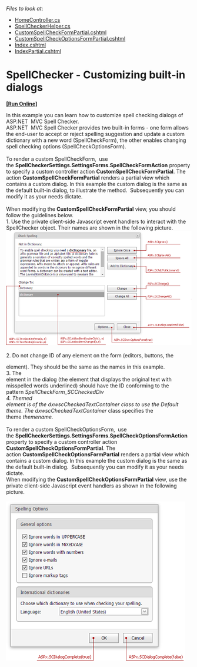 <!-- default file list -->
*Files to look at*:

* [HomeController.cs](./CS/SpellCheckerCustomDialogs/Controllers/HomeController.cs)
* [SpellCheckerHelper.cs](./CS/SpellCheckerCustomDialogs/Helpers/SpellCheckerHelper.cs)
* [CustomSpellCheckFormPartial.cshtml](./CS/SpellCheckerCustomDialogs/Views/Home/CustomSpellCheckFormPartial.cshtml)
* [CustomSpellCheckOptionsFormPartial.cshtml](./CS/SpellCheckerCustomDialogs/Views/Home/CustomSpellCheckOptionsFormPartial.cshtml)
* [Index.cshtml](./CS/SpellCheckerCustomDialogs/Views/Home/Index.cshtml)
* [IndexPartial.cshtml](./CS/SpellCheckerCustomDialogs/Views/Home/IndexPartial.cshtml)
<!-- default file list end -->
# SpellChecker - Customizing built-in dialogs
<!-- run online -->
**[[Run Online]](https://codecentral.devexpress.com/t316492/)**
<!-- run online end -->


In this example you can learn how to customize spell checking dialogs of ASP.NET  MVC Spell Checker.<br>ASP.NET  MVC Spell Checker provides two built-in forms - one form allows the end-user to accept or reject spelling suggestion and update a custom dictionary with a new word (SpellCheckForm), the other enables changing spell checking options (SpellCheckOptionsForm). <br><br>To render a custom SpellCheckForm,  use the <strong>SpellCheckerSettings.SettingsForms.SpellCheckFormAction</strong> property to specify a custom controller action <strong>CustomSpellCheckFormPartial</strong>. The action <strong>CustomSpellCheckFormPartial</strong> renders a partial view which contains a custom dialog. In this example the custom dialog is the same as the default built-in dialog, to illustrate the method.  Subsequently you can modify it as your needs dictate.<br><br>When modifying the <strong>CustomSpellCheckFormPartial</strong> view, you should follow the guidelines below.<br>1. Use the private client-side Javascript event handlers to interact with the SpellChecker object. Their names are shown in the following picture.<br><img src="https://raw.githubusercontent.com/DevExpress-Examples/spellchecker-customizing-built-in-dialogs-t316492/15.1.9+/media/52d44da6-a266-11e5-80bf-00155d62480c.png"><br><br>2. Do not change ID of any element on the form (editors, buttons, the <div> element). They should be the same as the names in this example.<br>3. The <div> element in the dialog (the element that displays the original text with misspelled words underlined) should have the ID conforming to the pattern <em><SpellCheckerExtensionName>_SpellCheckForm_SCCheckedDiv</em><br>4. Themed <div> element is of the <em>dxwscCheckedTextContainer </em>class to use the <em>Default</em> theme. The <em>dxwscCheckedTextContainer_<themename> </em>class specifies the theme <em>themename.</em><br><br>To render a custom SpellCheckOptionsForm,  use the <strong>SpellCheckerSettings.SettingsForms.SpellCheckOptionsFormAction</strong> property to specify a custom controller action <strong>CustomSpellCheckOptionsFormPartial</strong>. The action <strong>CustomSpellCheckOptionsFormPartial</strong> renders a partial view which contains a custom dialog. In this example the custom dialog is the same as the default built-in dialog.  Subsequently you can modify it as your needs dictate.<br>When modifying the <strong>CustomSpellCheckOptionsFormPartial</strong> view, use the private client-side Javascript event handlers as shown in the following picture.<br><br><img src="https://raw.githubusercontent.com/DevExpress-Examples/spellchecker-customizing-built-in-dialogs-t316492/15.1.9+/media/402c62f7-a266-11e5-80bf-00155d62480c.png"><br><br><br>

<br/>


